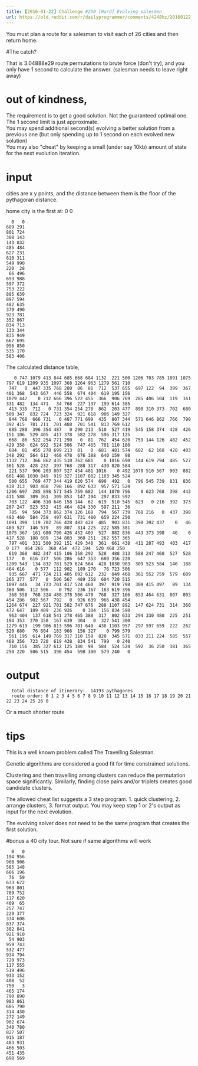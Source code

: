 ```yaml
---
title: [2016-01-22] Challenge #250 [Hard] Evolving salesmen
url: https://old.reddit.com/r/dailyprogrammer/comments/4248hz/20160122_challenge_250_hard_evolving_salesmen/
---
```


You must plan a route for a salesman to visit each of 26 cities and then return home.  

#The catch?

That is 3.04888e29 route permutations to brute force (don't try), and you only have 1 second to calculate the answer.  (salesman needs to leave right away)

# out of kindness,

The requirement is to get a good solution.  Not the guaranteed optimal one.  
The 1 second limit is just approximate.  
You may spend additional second(s) evolving a better solution from a previous one (but only spending up to 1 second on each evolved new solution)  
You may also "cheat" by keeping a small (under say 10kb) amount of state for the next evolution iteration.

# input
cities are x y points, and the distance between them is the floor of the pythagoran distance.

home city is the first at: 0 0

      0   0
    689 291
    801 724
    388 143
    143 832
    485 484
    627 231
    610 311
    549 990
    220  28
     66 496
    693 988
    597 372
    753 222
    885 639
    897 594
    482 635
    379 490
    923 781
    352 867
    834 713
    133 344
    835 949
    667 695
    956 850
    535 170
    583 406

The calculated distance table,

       0 747 1079 413 844 685 668 684 1132  221 500 1206 703 785 1091 1075 797 619 1209 935 1097 368 1264 963 1279 561 710
     747   0  447 335 768 280  86  81  712  537 655  697 122  94  399  367 401 368  543 667  446 558  674 404  619 195 156
    1079 447    0 712 666 396 522 455  366  906 769  285 406 504  119  161 331 482  134 471   34 768  227 137  199 614 385
     413 335  712   0 731 354 254 278  862  203 477  898 310 373  702  680 500 347  832 724  723 324  921 618  906 149 327
     844 768  666 731   0 487 771 699  435  807 344  571 646 862  766  790 392 415  781 211  701 488  701 541  813 769 612
     685 280  396 354 487   0 290 213  510  527 419  545 158 374  428  426 151 106  529 405  417 378  582 278  596 317 125
     668  86  522 254 771 290   0  81  762  454 620  759 144 126  482  452 429 358  624 692  524 506  747 465  701 110 180
     684  81  455 278 699 213  81   0  681  481 574  682  62 168  428  403 348 292  564 612  460 478  676 388  640 159  98
    1132 712  366 862 435 510 762 681    0 1016 690  144 619 794  485  527 361 528  428 232  397 768  288 317  430 820 584
     221 537  906 203 807 527 454 481 1016    0 492 1070 510 567  903  882 661 488 1030 849  919 327 1107 802 1103 345 524
     500 655  769 477 344 419 620 574  690  492   0  796 545 739  831  836 438 313  903 468  798 166  892 633  957 571 524
    1206 697  285 898 571 545 759 682  144 1070 796    0 623 768  398  443 411 588  309 361  309 853  147 294  297 833 592
     703 122  406 310 646 158 144  62  619  510 545  623   0 216  392  373 287 247  523 552  415 464  624 330  597 211  36
     785  94  504 373 862 374 126 168  794  567 739  768 216   0  437  398 493 460  584 759  497 631  731 480  659 224 250
    1091 399  119 702 766 428 482 428  485  903 831  398 392 437    0   46 403 527  146 579   89 807  314 225  222 585 381
    1075 367  161 680 790 426 452 403  527  882 836  443 373 398   46    0 417 528  188 609  134 803  360 251  262 557 365
     797 401  331 500 392 151 429 348  361  661 438  411 287 493  403  417   0 177  464 265  360 454  472 194  520 468 250
     619 368  482 347 415 106 358 292  528  488 313  588 247 460  527  528 177   0  616 377  506 286  647 353  680 356 220
    1209 543  134 832 781 529 624 564  428 1030 903  309 523 584  146  188 464 616    0 577  112 902  189 270   76 723 506
     935 667  471 724 211 405 692 612  232  849 468  361 552 759  579  609 265 377  577   0  506 567  489 358  604 720 515
    1097 446   34 723 701 417 524 460  397  919 798  309 415 497   89  134 360 506  112 506    0 792  236 167  183 619 396
     368 558  768 324 488 378 506 478  768  327 166  853 464 631  807  803 454 286  902 567  792   0  926 639  966 438 454
    1264 674  227 921 701 582 747 676  288 1107 892  147 624 731  314  360 472 647  189 489  236 926    0 304  156 834 598
     963 404  137 618 541 278 465 388  317  802 633  294 330 480  225  251 194 353  270 358  167 639  304   0  327 541 300
    1279 619  199 906 813 596 701 640  430 1103 957  297 597 659  222  262 520 680   76 604  183 966  156 327    0 799 579
     561 195  614 149 769 317 110 159  820  345 571  833 211 224  585  557 468 356  723 720  619 438  834 541  799   0 240
     710 156  385 327 612 125 180  98  584  524 524  592  36 250  381  365 250 220  506 515  396 454  598 300  579 240   0


# output
      total distance of itinerary:  14193 pythagores
      route order: 0 1 2 3 4 5 6 7 8 9 10 11 12 13 14 15 16 17 18 19 20 21 22 23 24 25 26 0

Or a much shorter route

# tips

This is a well known problem called The Travelling Salesman.

Genetic algorithms are considered a good fit for time constrained solutions.

Clustering and then travelling among clusters can reduce the permutation space significantly.  Similarly, finding close pairs and/or triplets creates good candidate clusters.

The allowed cheat list suggests a 3 step program.  1. quick clustering, 2. arrange clusters, 3. format output.  You may keep step 1 or 2's output as input for the next evolution.

The evolving solver does not need to be the same program that creates the first solution.

#bonus
a 40 city tour.  Not sure if same algorithms will work

      0   0
    194 956
    908 906
    585 148
    666 196
     76  59
    633 672
    963 801
    789 752
    117 620
    409  65
    257 747
    229 377
    334 608
    837 374
    382 841
    921 910
     54 903
    959 743
    532 477
    934 794
    720 973
    117 555
    519 496
    933 152
    408  52
    750   3
    465 174
    790 890
    983 861
    605 790
    314 430
    272 149
    902 674
    340 780
    827 507
    915 187
    483 931
    466 503
    451 435
    698 569
